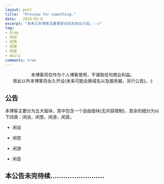 ```yaml
---
layout: post
title:  "Preview for something."
date:   2019-03-8
excerpt: "未来几年博客主要更新动向及相关介绍。:-v"
tag: 
- blog
- 闲谈
- 闲思
- 闲游
- 闲音
- daily
comments: true
---
```


<center> 本博客将仅作为个人博客使用，不谋取任何商业利益。</center>
<center> 除此以外本博客将永久开设(未来可能会换域名以及服务器，另行公告)。:)</center>

## 公告
本博客主要分为五大版块，其中包含一个自由版块(无内容限制)，其余的细分为以下四类：闲谈，闲思，闲游，闲音。

* 闲谈

* 闲思

* 闲游

* 闲音


## 本公告未完待续.........................


